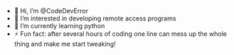 - 👋 Hi, I’m @CodeDevError
- 👀 I’m interested in developing remote access programs
- 🌱 I’m currently learning python
- ⚡ Fun fact: after several hours of coding one line can mess up the whole thing and make me start tweaking!

<!---
CodeDevError/CodeDevError is a ✨ special ✨ repository because its `README.md` (this file) appears on your GitHub profile.
You can click the Preview link to take a look at your changes.
--->
